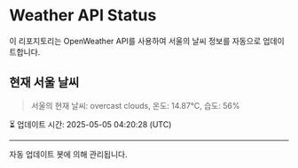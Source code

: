 
# Weather API Status

이 리포지토리는 OpenWeather API를 사용하여 서울의 날씨 정보를 자동으로 업데이트합니다.

## 현재 서울 날씨
> 서울의 현재 날씨: overcast clouds, 온도: 14.87°C, 습도: 56%

⏳ 업데이트 시간: 2025-05-05 04:20:28 (UTC)

---
자동 업데이트 봇에 의해 관리됩니다.
